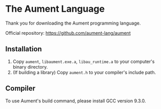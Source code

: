 # The Aument Language

Thank you for downloading the Aument programming language.

Official repository: https://github.com/aument-lang/aument

## Installation

1. Copy `aument`, `libaument.exe.a`, `libau_runtime.a` to your computer's binary directory.
2. (If building a library) Copy `aument.h` to your compiler's include path.

## Compiler

To use Aument's build command, please install GCC version 9.3.0.